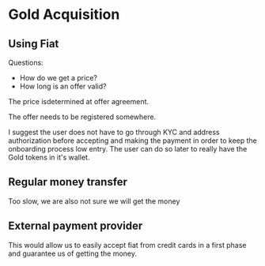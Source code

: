  # Gold Acquisition

## Using Fiat

 Questions:

 - How do we get a price?
 - How long is an offer valid?

 The price isdetermined at offer agreement.

 The offer needs to be registered somewhere.

 I suggest the user does not have to go through KYC and address authorization before accepting and making the payment in order to keep the onboarding process low entry. The user can do so later to really have the Gold tokens in it's wallet.

 ## Regular money transfer
Too slow, we are also not sure we will get the money

## External payment provider
This would allow us to easily accept fiat from credit cards in a first phase and guarantee us of getting the money.



